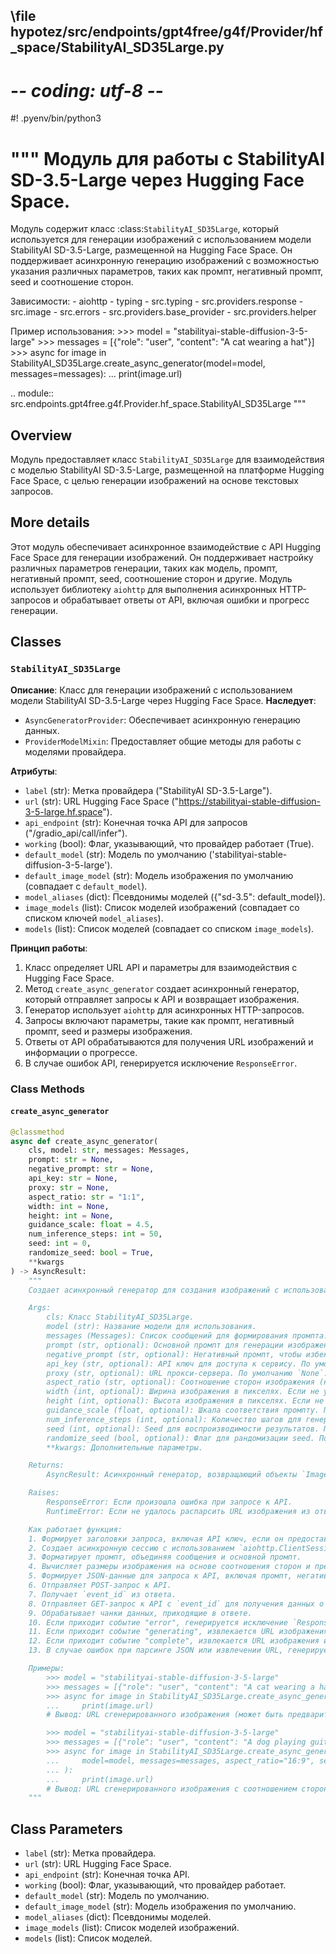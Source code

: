 ## \file hypotez/src/endpoints/gpt4free/g4f/Provider/hf_space/StabilityAI_SD35Large.py
# -*- coding: utf-8 -*-
#! .pyenv/bin/python3

"""
Модуль для работы с StabilityAI SD-3.5-Large через Hugging Face Space.
=====================================================================

Модуль содержит класс :class:`StabilityAI_SD35Large`, который используется для генерации изображений с использованием модели StabilityAI SD-3.5-Large, размещенной на Hugging Face Space.
Он поддерживает асинхронную генерацию изображений с возможностью указания различных параметров, таких как промпт, негативный промпт, seed и соотношение сторон.

Зависимости:
    - aiohttp
    - typing
    - src.typing
    - src.providers.response
    - src.image
    - src.errors
    - src.providers.base_provider
    - src.providers.helper

Пример использования:
    >>> model = "stabilityai-stable-diffusion-3-5-large"
    >>> messages = [{"role": "user", "content": "A cat wearing a hat"}]
    >>> async for image in StabilityAI_SD35Large.create_async_generator(model=model, messages=messages):
    ...     print(image.url)

 .. module:: src.endpoints.gpt4free.g4f.Provider.hf_space.StabilityAI_SD35Large
"""

## Overview

Модуль предоставляет класс `StabilityAI_SD35Large` для взаимодействия с моделью StabilityAI SD-3.5-Large, размещенной на платформе Hugging Face Space, с целью генерации изображений на основе текстовых запросов.

## More details

Этот модуль обеспечивает асинхронное взаимодействие с API Hugging Face Space для генерации изображений. Он поддерживает настройку различных параметров генерации, таких как модель, промпт, негативный промпт, seed, соотношение сторон и другие. Модуль использует библиотеку `aiohttp` для выполнения асинхронных HTTP-запросов и обрабатывает ответы от API, включая ошибки и прогресс генерации.

## Classes

### `StabilityAI_SD35Large`

**Описание**: Класс для генерации изображений с использованием модели StabilityAI SD-3.5-Large через Hugging Face Space.
**Наследует**:
- `AsyncGeneratorProvider`: Обеспечивает асинхронную генерацию данных.
- `ProviderModelMixin`: Предоставляет общие методы для работы с моделями провайдера.

**Атрибуты**:
- `label` (str): Метка провайдера ("StabilityAI SD-3.5-Large").
- `url` (str): URL Hugging Face Space ("https://stabilityai-stable-diffusion-3-5-large.hf.space").
- `api_endpoint` (str): Конечная точка API для запросов ("/gradio_api/call/infer").
- `working` (bool): Флаг, указывающий, что провайдер работает (True).
- `default_model` (str): Модель по умолчанию ('stabilityai-stable-diffusion-3-5-large').
- `default_image_model` (str): Модель изображения по умолчанию (совпадает с `default_model`).
- `model_aliases` (dict): Псевдонимы моделей ({"sd-3.5": default_model}).
- `image_models` (list): Список моделей изображений (совпадает со списком ключей `model_aliases`).
- `models` (list): Список моделей (совпадает со списком `image_models`).

**Принцип работы**:
1. Класс определяет URL API и параметры для взаимодействия с Hugging Face Space.
2. Метод `create_async_generator` создает асинхронный генератор, который отправляет запросы к API и возвращает изображения.
3. Генератор использует `aiohttp` для асинхронных HTTP-запросов.
4. Запросы включают параметры, такие как промпт, негативный промпт, seed и размеры изображения.
5. Ответы от API обрабатываются для получения URL изображений и информации о прогрессе.
6. В случае ошибок API, генерируется исключение `ResponseError`.

### Class Methods

#### `create_async_generator`

```python
@classmethod
async def create_async_generator(
    cls, model: str, messages: Messages,
    prompt: str = None,
    negative_prompt: str = None,
    api_key: str = None, 
    proxy: str = None,
    aspect_ratio: str = "1:1",
    width: int = None,
    height: int = None,
    guidance_scale: float = 4.5,
    num_inference_steps: int = 50,
    seed: int = 0,
    randomize_seed: bool = True,
    **kwargs
) -> AsyncResult:
    """
    Создает асинхронный генератор для создания изображений с использованием StabilityAI SD-3.5-Large.

    Args:
        cls: Класс StabilityAI_SD35Large.
        model (str): Название модели для использования.
        messages (Messages): Список сообщений для формирования промпта.
        prompt (str, optional): Основной промпт для генерации изображения. По умолчанию `None`.
        negative_prompt (str, optional): Негативный промпт, чтобы избежать определенных элементов в изображении. По умолчанию `None`.
        api_key (str, optional): API ключ для доступа к сервису. По умолчанию `None`.
        proxy (str, optional): URL прокси-сервера. По умолчанию `None`.
        aspect_ratio (str, optional): Соотношение сторон изображения (например, "1:1", "16:9"). По умолчанию "1:1".
        width (int, optional): Ширина изображения в пикселях. Если не указано, используется значение из соотношения сторон.
        height (int, optional): Высота изображения в пикселях. Если не указано, используется значение из соотношения сторон.
        guidance_scale (float, optional): Шкала соответствия промпту. По умолчанию 4.5.
        num_inference_steps (int, optional): Количество шагов для генерации изображения. По умолчанию 50.
        seed (int, optional): Seed для воспроизводимости результатов. По умолчанию 0.
        randomize_seed (bool, optional): Флаг для рандомизации seed. По умолчанию `True`.
        **kwargs: Дополнительные параметры.

    Returns:
        AsyncResult: Асинхронный генератор, возвращающий объекты `ImagePreview` и `ImageResponse`.

    Raises:
        ResponseError: Если произошла ошибка при запросе к API.
        RuntimeError: Если не удалось распарсить URL изображения из ответа API.

    Как работает функция:
    1. Формирует заголовки запроса, включая API ключ, если он предоставлен.
    2. Создает асинхронную сессию с использованием `aiohttp.ClientSession`.
    3. Форматирует промпт, объединяя сообщения и основной промпт.
    4. Вычисляет размеры изображения на основе соотношения сторон и предоставленных значений ширины и высоты.
    5. Формирует JSON-данные для запроса к API, включая промпт, негативный промпт, seed, размеры изображения и другие параметры.
    6. Отправляет POST-запрос к API.
    7. Получает `event_id` из ответа.
    8. Отправляет GET-запрос к API с `event_id` для получения данных о прогрессе генерации.
    9. Обрабатывает чанки данных, приходящие в ответе.
    10. Если приходит событие "error", генерируется исключение `ResponseError`.
    11. Если приходит событие "generating", извлекается URL изображения и возвращается объект `ImagePreview`.
    12. Если приходит событие "complete", извлекается URL изображения и возвращается объект `ImageResponse`.
    13. В случае ошибок при парсинге JSON или извлечении URL, генерируется исключение `RuntimeError`.

    Примеры:
        >>> model = "stabilityai-stable-diffusion-3-5-large"
        >>> messages = [{"role": "user", "content": "A cat wearing a hat"}]
        >>> async for image in StabilityAI_SD35Large.create_async_generator(model=model, messages=messages):
        ...     print(image.url)
        # Вывод: URL сгенерированного изображения (может быть предварительным или финальным)

        >>> model = "stabilityai-stable-diffusion-3-5-large"
        >>> messages = [{"role": "user", "content": "A dog playing guitar"}]
        >>> async for image in StabilityAI_SD35Large.create_async_generator(
        ...     model=model, messages=messages, aspect_ratio="16:9", seed=42
        ... ):
        ...     print(image.url)
        # Вывод: URL сгенерированного изображения с соотношением сторон 16:9 и seed 42.
    """
```

## Class Parameters

- `label` (str): Метка провайдера.
- `url` (str): URL Hugging Face Space.
- `api_endpoint` (str): Конечная точка API.
- `working` (bool): Флаг, указывающий, что провайдер работает.
- `default_model` (str): Модель по умолчанию.
- `default_image_model` (str): Модель изображения по умолчанию.
- `model_aliases` (dict): Псевдонимы моделей.
- `image_models` (list): Список моделей изображений.
- `models` (list): Список моделей.